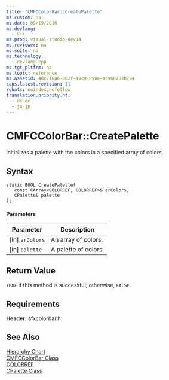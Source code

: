 ```yaml
---
title: "CMFCColorBar::CreatePalette"
ms.custom: na
ms.date: 09/19/2016
ms.devlang: 
  - C++
ms.prod: visual-studio-dev14
ms.reviewer: na
ms.suite: na
ms.technology: 
  - devlang-cpp
ms.tgt_pltfrm: na
ms.topic: reference
ms.assetid: 48c716a6-802f-49c9-898e-a6968203b794
caps.latest.revision: 11
robots: noindex,nofollow
translation.priority.ht: 
  - de-de
  - ja-jp
---
```

# CMFCColorBar::CreatePalette
Initializes a palette with the colors in a specified array of colors.  
  
## Syntax  
  
```  
static BOOL CreatePalette(  
   const CArray<COLORREF, COLORREF>& arColors,   
   CPalette& palette  
);  
```  
  
#### Parameters  
  
|Parameter|Description|  
|---------------|-----------------|  
|[in] `arColors`|An array of colors.|  
|[in] `palette`|A palette of colors.|  
  
## Return Value  
 `TRUE` if this method is successful; otherwise, `FALSE`.  
  
## Requirements  
 **Header:** afxcolorbar.h  
  
## See Also  
 [Hierarchy Chart](../vs140/Hierarchy-Chart.md)   
 [CMFCColorBar Class](../vs140/CMFCColorBar-Class.md)   
 [COLORREF](http://msdn.microsoft.com/library/windows/desktop/dd183449)   
 [CPalette Class](../vs140/CPalette-Class.md)